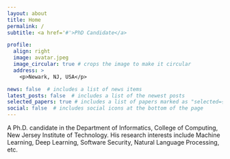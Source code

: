 ```yaml
---
layout: about
title: Home
permalink: /
subtitle: <a href='#'>PhD Candidate</a>

profile:
  align: right
  image: avatar.jpeg
  image_circular: true # crops the image to make it circular
  address: >
    <p>Newark, NJ, USA</p>

news: false  # includes a list of news items
latest_posts: false  # includes a list of the newest posts
selected_papers: true # includes a list of papers marked as "selected={true}"
social: false  # includes social icons at the bottom of the page
---
```


A Ph.D. candidate in the Department of Informatics, College of Computing, New Jersey Institute of Technology. His research interests include Machine Learning, Deep Learning, Software Security, Natural Language Processing, etc.



